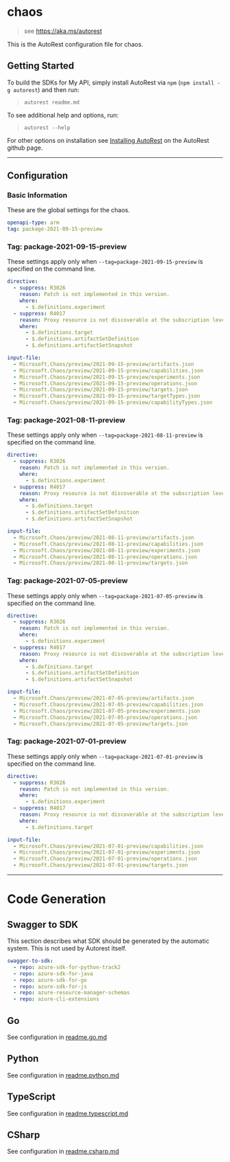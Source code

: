 # chaos

> see https://aka.ms/autorest

This is the AutoRest configuration file for chaos.

## Getting Started

To build the SDKs for My API, simply install AutoRest via `npm` (`npm install -g autorest`) and then run:

> `autorest readme.md`

To see additional help and options, run:

> `autorest --help`

For other options on installation see [Installing AutoRest](https://aka.ms/autorest/install) on the AutoRest github page.

---

## Configuration

### Basic Information

These are the global settings for the chaos.

```yaml
openapi-type: arm
tag: package-2021-09-15-preview
```

### Tag: package-2021-09-15-preview

These settings apply only when `--tag=package-2021-09-15-preview` is specified on the command line.

```yaml $(tag) == 'package-2021-09-15-preview'
directive:
  - suppress: R3026
    reason: Patch is not implemented in this version.
    where:
      - $.definitions.experiment
  - suppress: R4017
    reason: Proxy resource is not discoverable at the subscription level.
    where:
      - $.definitions.target
      - $.definitions.artifactSetDefinition
      - $.definitions.artifactSetSnapshot

input-file:
  - Microsoft.Chaos/preview/2021-09-15-preview/artifacts.json
  - Microsoft.Chaos/preview/2021-09-15-preview/capabilities.json
  - Microsoft.Chaos/preview/2021-09-15-preview/experiments.json
  - Microsoft.Chaos/preview/2021-09-15-preview/operations.json
  - Microsoft.Chaos/preview/2021-09-15-preview/targets.json
  - Microsoft.Chaos/preview/2021-09-15-preview/targetTypes.json
  - Microsoft.Chaos/preview/2021-09-15-preview/capabilityTypes.json
```

### Tag: package-2021-08-11-preview

These settings apply only when `--tag=package-2021-08-11-preview` is specified on the command line.

```yaml $(tag) == 'package-2021-08-11-preview'
directive:
  - suppress: R3026
    reason: Patch is not implemented in this version.
    where:
      - $.definitions.experiment
  - suppress: R4017
    reason: Proxy resource is not discoverable at the subscription level.
    where:
      - $.definitions.target
      - $.definitions.artifactSetDefinition
      - $.definitions.artifactSetSnapshot

input-file:
  - Microsoft.Chaos/preview/2021-08-11-preview/artifacts.json
  - Microsoft.Chaos/preview/2021-08-11-preview/capabilities.json
  - Microsoft.Chaos/preview/2021-08-11-preview/experiments.json
  - Microsoft.Chaos/preview/2021-08-11-preview/operations.json
  - Microsoft.Chaos/preview/2021-08-11-preview/targets.json
```

### Tag: package-2021-07-05-preview

These settings apply only when `--tag=package-2021-07-05-preview` is specified on the command line.

```yaml $(tag) == 'package-2021-07-05-preview'
directive:
  - suppress: R3026
    reason: Patch is not implemented in this version.
    where:
      - $.definitions.experiment
  - suppress: R4017
    reason: Proxy resource is not discoverable at the subscription level.
    where:
      - $.definitions.target
      - $.definitions.artifactSetDefinition
      - $.definitions.artifactSetSnapshot

input-file:
  - Microsoft.Chaos/preview/2021-07-05-preview/artifacts.json
  - Microsoft.Chaos/preview/2021-07-05-preview/capabilities.json
  - Microsoft.Chaos/preview/2021-07-05-preview/experiments.json
  - Microsoft.Chaos/preview/2021-07-05-preview/operations.json
  - Microsoft.Chaos/preview/2021-07-05-preview/targets.json
```

### Tag: package-2021-07-01-preview

These settings apply only when `--tag=package-2021-07-01-preview` is specified on the command line.

```yaml $(tag) == 'package-2021-07-01-preview'
directive:
  - suppress: R3026
    reason: Patch is not implemented in this version.
    where:
      - $.definitions.experiment
  - suppress: R4017
    reason: Proxy resource is not discoverable at the subscription level.
    where:
      - $.definitions.target

input-file:
  - Microsoft.Chaos/preview/2021-07-01-preview/capabilities.json
  - Microsoft.Chaos/preview/2021-07-01-preview/experiments.json
  - Microsoft.Chaos/preview/2021-07-01-preview/operations.json
  - Microsoft.Chaos/preview/2021-07-01-preview/targets.json
```

---

# Code Generation

## Swagger to SDK

This section describes what SDK should be generated by the automatic system.
This is not used by Autorest itself.

```yaml $(swagger-to-sdk)
swagger-to-sdk:
  - repo: azure-sdk-for-python-track2
  - repo: azure-sdk-for-java
  - repo: azure-sdk-for-go
  - repo: azure-sdk-for-js
  - repo: azure-resource-manager-schemas
  - repo: azure-cli-extensions
```

## Go

See configuration in [readme.go.md](./readme.go.md)

## Python

See configuration in [readme.python.md](./readme.python.md)

## TypeScript

See configuration in [readme.typescript.md](./readme.typescript.md)

## CSharp

See configuration in [readme.csharp.md](./readme.csharp.md)
